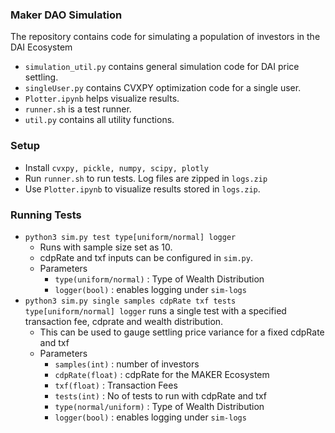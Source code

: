 ### Maker DAO Simulation
The repository contains code for simulating a population of investors in the DAI Ecosystem 

- `simulation_util.py` contains general simulation code for DAI price settling.
- `singleUser.py` contains CVXPY optimization code for a single user.
- `Plotter.ipynb` helps visualize results.
- `runner.sh` is a test runner.
- `util.py` contains all utility functions.

### Setup
- Install `cvxpy, pickle, numpy, scipy, plotly`
- Run `runner.sh` to run tests. Log files are zipped in `logs.zip`
- Use `Plotter.ipynb` to visualize results stored in `logs.zip`. 

### Running Tests
- `python3 sim.py test type[uniform/normal] logger`
    - Runs with sample size set as 10.  
    - cdpRate and txf inputs can be configured in `sim.py`. 
    - Parameters
        - `type(uniform/normal)` : Type of Wealth Distribution
        - `logger(bool)` : enables logging under `sim-logs`
- `python3 sim.py single samples cdpRate txf tests type[uniform/normal] logger` runs a single test with a specified transaction fee, cdprate and wealth distribution. 
    - This can be used to gauge settling price variance for a fixed cdpRate and txf
    - Parameters
        - `samples(int)` : number of investors
        - `cdpRate(float)` : cdpRate for the MAKER Ecosystem
        - `txf(float)` : Transaction Fees
        - `tests(int)` : No of tests to run with cdpRate and txf
        - `type(normal/uniform)` : Type of Wealth Distribution
        - `logger(bool)` : enables logging under `sim-logs`


